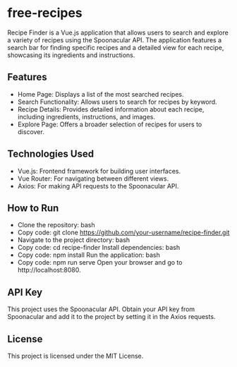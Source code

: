 # free-recipes
Recipe Finder is a Vue.js application that allows users to search and explore a variety of recipes using the Spoonacular API. The application features a search bar for finding specific recipes and a detailed view for each recipe, showcasing its ingredients and instructions.

## Features
  - Home Page: Displays a list of the most searched recipes.
  - Search Functionality: Allows users to search for recipes by keyword.
  - Recipe Details: Provides detailed information about each recipe, including ingredients, instructions, and images.
  - Explore Page: Offers a broader selection of recipes for users to discover.

## Technologies Used
  - Vue.js: Frontend framework for building user interfaces.
  - Vue Router: For navigating between different views.
  - Axios: For making API requests to the Spoonacular API.
    
## How to Run
  - Clone the repository: bash
  - Copy code: git clone https://github.com/your-username/recipe-finder.git
  - Navigate to the project directory: bash
  - Copy code: cd recipe-finder
Install dependencies:
bash
  - Copy code: npm install
Run the application:
bash
  - Copy code: npm run serve
Open your browser and go to http://localhost:8080.
## API Key
This project uses the Spoonacular API. Obtain your API key from Spoonacular and add it to the project by setting it in the Axios requests.

## License
This project is licensed under the MIT License.


